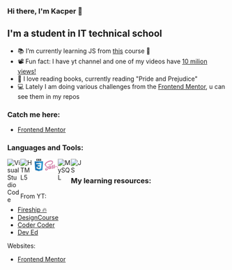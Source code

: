 ### Hi there, I'm Kacper 👋

## I'm a student in IT technical school

- 📚 I’m currently learning JS from [this](https://www.udemy.com/course/the-complete-javascript-course/) course 💛
- 📽 Fun fact: I have yt channel and one of my videos have [10 milion views!](https://www.youtube.com/watch?v=pxw-5qfJ1dk)
- 📖 I love reading books, currently reading "Pride and Prejudice"
- 💻 Lately I am doing various challenges from the [Frontend Mentor](https://www.frontendmentor.io/profile/kacperkwinta), u can see them in my repos

### Catch me here:
- [Frontend Mentor](https://www.frontendmentor.io/profile/kacperkwinta)

### Languages and Tools:
<img align="left" alt="Visual Studio Code" width="30px" src="https://upload.wikimedia.org/wikipedia/commons/thumb/9/9a/Visual_Studio_Code_1.35_icon.svg/1024px-Visual_Studio_Code_1.35_icon.svg.png" />
<img align="left" alt="HTML5" width="28px" src="https://upload.wikimedia.org/wikipedia/commons/thumb/6/61/HTML5_logo_and_wordmark.svg/512px-HTML5_logo_and_wordmark.svg.png" />
<img align="left" alt="CSS3" width="28px" src="https://raw.githubusercontent.com/github/explore/80688e429a7d4ef2fca1e82350fe8e3517d3494d/topics/css/css.png" />
<img align="left" alt="Sass" width="30px" src="https://raw.githubusercontent.com/github/explore/80688e429a7d4ef2fca1e82350fe8e3517d3494d/topics/sass/sass.png" />
<img align="left" alt="MySQL" width="30px" src="https://styles.redditmedia.com/t5_2qm6k/styles/communityIcon_dhjr6guc03x51.png?width=256&s=3e825b7205c7f497d4695028e358d26ee359f84b" />
<img align="left" alt="JS" width="28px" src="https://upload.wikimedia.org/wikipedia/commons/thumb/9/99/Unofficial_JavaScript_logo_2.svg/1200px-Unofficial_JavaScript_logo_2.svg.png" />

</br>

### My learning resources:

From YT:

- [Fireship 🔥](https://www.youtube.com/c/Fireship)
- [DesignCourse](https://www.youtube.com/c/DesignCourse)
- [Coder Coder](https://www.youtube.com/c/TheCoderCoder)
- [Dev Ed](https://www.youtube.com/c/DevEd)

Websites:

- [Frontend Mentor](https://www.frontendmentor.io/)
